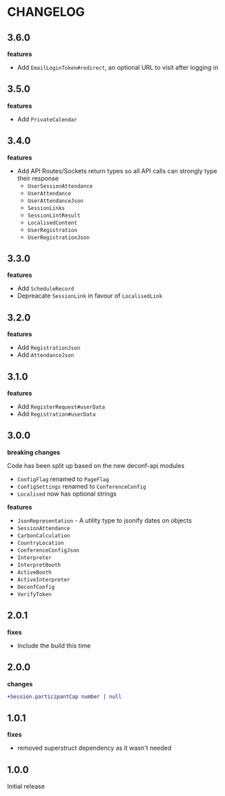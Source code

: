 # CHANGELOG

## 3.6.0

**features**

- Add `EmailLoginToken#redirect`, an optional URL to visit after logging in

## 3.5.0

**features**

- Add `PrivateCalendar`

## 3.4.0

**features**

- Add API Routes/Sockets return types so all API calls can strongly type their response
  - `UserSessionAttendance`
  - `UserAttendance`
  - `UserAttendanceJson`
  - `SessionLinks`
  - `SessionLintResult`
  - `LocalisedContent`
  - `UserRegistration`
  - `UserRegistrationJson`

## 3.3.0

**features**

- Add `ScheduleRecord`
- Depreacate `SessionLink` in favour of `LocalisedLink`

## 3.2.0

**features**

- Add `RegistrationJson`
- Add `AttendanceJson`

## 3.1.0

**features**

- Add `RegisterRequest#userData`
- Add `Registration#userData`

## 3.0.0

**breaking changes**

Code has been split up based on the new deconf-api modules

- `ConfigFlag` renamed to `PageFlag`
- `ConfigSettings` renamed to `ConferenceConfig`
- `Localised` now has optional strings

**features**

- `JsonRepresentation` - A utility type to jsonify dates on objects
- `SessionAttendance`
- `CarbonCalculation`
- `CountryLocation`
- `ConferenceConfigJson`
- `Interpreter`
- `InterpretBooth`
- `ActiveBooth`
- `ActiveInterpreter`
- `DeconfConfig`
- `VerifyToken`

## 2.0.1

**fixes**

- Include the build this time

## 2.0.0

**changes**

```diff
+Session.participantCap number | null
```

## 1.0.1

**fixes**

- removed superstruct dependency as it wasn't needed

## 1.0.0

Initial release
